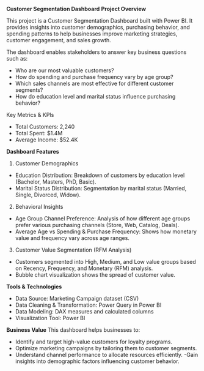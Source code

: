 **Customer Segmentation Dashboard**
**Project Overview**

This project is a Customer Segmentation Dashboard built with Power BI. It provides insights into customer demographics, purchasing behavior, and spending patterns to help businesses improve marketing strategies, customer engagement, and sales growth.

The dashboard enables stakeholders to answer key business questions such as:
- Who are our most valuable customers?
- How do spending and purchase frequency vary by age group?
- Which sales channels are most effective for different customer segments?
- How do education level and marital status influence purchasing behavior?

Key Metrics & KPIs
- Total Customers: 2,240
- Total Spent: $1.4M
- Average Income: $52.4K

 **Dashboard Features**
1. Customer Demographics
- Education Distribution: Breakdown of customers by education level (Bachelor, Masters, PhD, Basic).
- Marital Status Distribution: Segmentation by marital status (Married, Single, Divorced, Widow).

2. Behavioral Insights
- Age Group Channel Preference: Analysis of how different age groups prefer various purchasing channels (Store, Web, Catalog, Deals).
- Average Age vs Spending & Purchase Frequency: Shows how monetary value and frequency vary across age ranges.

3. Customer Value Segmentation (RFM Analysis)
- Customers segmented into High, Medium, and Low value groups based on Recency, Frequency, and Monetary (RFM) analysis.
- Bubble chart visualization shows the spread of customer value.

 **Tools & Technologies**
- Data Source: Marketing Campaign dataset (CSV)
- Data Cleaning & Transformation: Power Query in Power BI
- Data Modeling: DAX measures and calculated columns
- Visualization Tool: Power BI

**Business Value**
This dashboard helps businesses to:
- Identify and target high-value customers for loyalty programs.
- Optimize marketing campaigns by tailoring them to customer segments.
- Understand channel performance to allocate resources efficiently.
-Gain insights into demographic factors influencing customer behavior.
